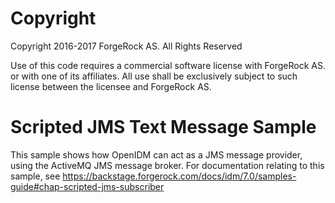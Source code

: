 Copyright
=============
Copyright 2016-2017 ForgeRock AS. All Rights Reserved

Use of this code requires a commercial software license with ForgeRock AS.
or with one of its affiliates. All use shall be exclusively subject
to such license between the licensee and ForgeRock AS.

Scripted JMS Text Message Sample
================================

This sample shows how OpenIDM can act as a JMS message provider, using the ActiveMQ JMS message broker.
For documentation relating to this sample, see
https://backstage.forgerock.com/docs/idm/7.0/samples-guide#chap-scripted-jms-subscriber

